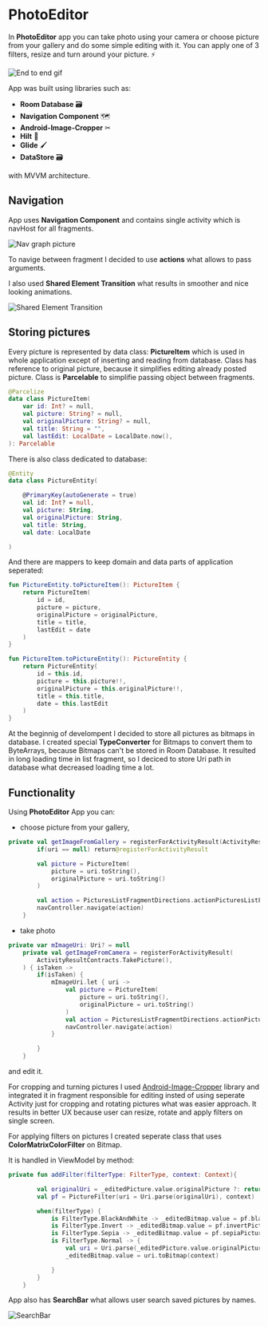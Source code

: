 # PhotoEditor

In **PhotoEditor** app you can take photo using your camera or choose picture from your gallery and do some simple editing with it. You can apply one of 3 filters, resize and turn around your picture.  ⚡

![End to end gif](pictures/endtoend.gif)

App was built using libraries such as:
* **Room Database** 🗃
* **Navigation Component** 🗺
* **Android-Image-Cropper** ✂
* **Hilt** 💉
* **Glide** 🖌
* **DataStore** 🗃

with MVVM architecture.

## Navigation

App uses **Navigation Component** and contains single activity which is navHost for all fragments. 

![Nav graph picture](pictures/navgraph.png)


To navige between fragment I decided to use **actions** what allows to pass arguments.

I also used **Shared Element Transition** what results in smoother and nice looking animations.

![Shared Element Transition](pictures/sharedElement.gif)


## Storing pictures

Every picture is represented by data class: **PictureItem** which is used in whole application except of inserting and reading from database. Class has reference to original picture, because it simplifies editing already posted picture.
Class is **Parcelable** to simplifie passing object between fragments.

```kotlin
@Parcelize
data class PictureItem(
    var id: Int? = null,
    val picture: String? = null,
    val originalPicture: String? = null,
    val title: String = "",
    val lastEdit: LocalDate = LocalDate.now(),
): Parcelable
```
There is also class dedicated to database:
```kotlin
@Entity
data class PictureEntity(

    @PrimaryKey(autoGenerate = true)
    val id: Int? = null,
    val picture: String,
    val originalPicture: String,
    val title: String,
    val date: LocalDate

)
```
And there are mappers to keep domain and data parts of application seperated:

```kotlin
fun PictureEntity.toPictureItem(): PictureItem {
    return PictureItem(
        id = id,
        picture = picture,
        originalPicture = originalPicture,
        title = title,
        lastEdit = date
    )
}

fun PictureItem.toPictureEntity(): PictureEntity {
    return PictureEntity(
        id = this.id,
        picture = this.picture!!,
        originalPicture = this.originalPicture!!,
        title = this.title,
        date = this.lastEdit
    )
}
```

At the beginnig of develompent I decided to store all pictures as bitmaps in database. I created special **TypeConverter** for Bitmaps to convert them to ByteArrays, because Bitmaps can't be stored in Room Database. It resulted in long loading time in list fragment, so I deciced to store Uri path in database what decreased loading time a lot.


## Functionality

Using **PhotoEditor** App you can: 
* choose picture from your gallery,
```kotlin
private val getImageFromGallery = registerForActivityResult(ActivityResultContracts.GetContent()) { uri: Uri? ->
        if(uri == null) return@registerForActivityResult

        val picture = PictureItem(
            picture = uri.toString(),
            originalPicture = uri.toString()
        )

        val action = PicturesListFragmentDirections.actionPicturesListFragmentToEditPictureFragment(picture)
        navController.navigate(action)
    }
```
* take photo
```kotlin
private var mImageUri: Uri? = null
    private val getImageFromCamera = registerForActivityResult(
        ActivityResultContracts.TakePicture(),
    ) { isTaken ->
        if(isTaken) {
            mImageUri.let { uri ->
                val picture = PictureItem(
                    picture = uri.toString(),
                    originalPicture = uri.toString()
                )
                val action = PicturesListFragmentDirections.actionPicturesListFragmentToEditPictureFragment(picture)
                navController.navigate(action)
            }

        }
    }
```
and edit it. 

For cropping and turning pictures I used [Android-Image-Cropper](https://github.com/ArthurHub/Android-Image-Cropper) 
library and integrated it in fragment responsible for editing insted of using seperate Activity just for cropping and rotating pictures what was easier approach. It results in better UX because user can resize, rotate and apply filters on single screen.

For applying filters on pictures I created seperate class that uses **ColorMatrixColorFilter** on Bitmap.

It is handled in ViewModel by method: 

```kotlin
private fun addFilter(filterType: FilterType, context: Context){

        val originalUri = _editedPicture.value.originalPicture ?: return
        val pf = PictureFilter(uri = Uri.parse(originalUri), context)

        when(filterType) {
            is FilterType.BlackAndWhite -> _editedBitmap.value = pf.blackAndWhitePicture()
            is FilterType.Invert -> _editedBitmap.value = pf.invertPicture()
            is FilterType.Sepia -> _editedBitmap.value = pf.sepiaPicture()
            is FilterType.Normal -> {
                val uri = Uri.parse(_editedPicture.value.originalPicture)
                _editedBitmap.value = uri.toBitmap(context)

            }
        }
    }
```

App also has **SearchBar** what allows user search saved pictures by names.

![SearchBar](pictures/searchbar.gif)
